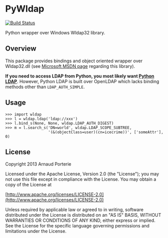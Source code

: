 PyWldap
=======

[![Build Status](https://travis-ci.org/icecrime/PyWldap.png)](https://travis-ci.org/icecrime/PyWldap)

Python wrapper over Windows Wldap32 library.

Overview
--------

This package provides bindings and object oriented wrapper over Wldap32.dll (see [Microsoft MSDN page](http://msdn.microsoft.com/en-us/library/windows/desktop/aa366961.aspx) regarding this library).

**If you need to access LDAP from Python, you most likely want [Python LDAP](http://www.python-ldap.org/)**. However, Python LDAP is built over OpenLDAP which lacks binding methods other than `LDAP_AUTH_SIMPLE`.

Usage
-------------

    >>> import wldap
    >>> l = wldap.ldap('ldap://xxx')
    >>> l.bind_s(None, None, wldap.LDAP_AUTH_DIGEST)
    >>> m = l.search_s('DN=world', wldap.LDAP_SCOPE_SUBTREE,
                       '(&(objectClass=user)(cn=icecrime))', ['someAttr'], 0)

License
-------

Copyright 2013 Arnaud Porterie

Licensed under the Apache License, Version 2.0 (the "License");
you may not use this file except in compliance with the License.
You may obtain a copy of the License at

  [http://www.apache.org/licenses/LICENSE-2.0](http://www.apache.org/licenses/LICENSE-2.0)

Unless required by applicable law or agreed to in writing, software
distributed under the License is distributed on an "AS IS" BASIS,
WITHOUT WARRANTIES OR CONDITIONS OF ANY KIND, either express or implied.
See the License for the specific language governing permissions and
limitations under the License.
